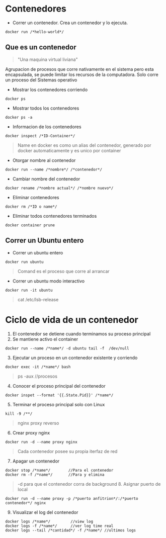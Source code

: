 # Contenedores

- Correr un contenedor. Crea un contenedor y lo ejecuta.

```
docker run /*hello-world*/
```

## Que es un contenedor

> "Una maquina virtual liviana"

Agrupacion de procesos que corre nativamente en el sistema pero esta encapsulada, se puede limitar los recursos de la computadora. Solo corre un proceso del Sistemas operativo

- Mostrar los contenedores corriendo

```
docker ps
```

- Mostrar todos los contenedores

```
docker ps -a
```

- Informacion de los contenedores

```
docker inspect /*ID-Container*/
```

> Name en docker es como un alias del contenedor, generado por docker automaticamente y es unico por container

- Otorgar nombre al contenedor

```
docker run --name /*nombre*/ /*contenedor*/
```

- Cambiar nombre del contenedor

```
docker rename /*nombre actual*/ /*nombre nuevo*/
```

- Eliminar contenedores

```
docker rm /*ID o name*/
```

- Eliminar todos contenedores terminados

```
docker container prune
```

## Correr un Ubuntu entero

- Correr un ubuntu entero

```
docker run ubuntu
```

> Comand es el proceso que corre al arrancar

- Correr un ubuntu modo interactivo

```
docker run -it ubuntu
```

> cat /etc/lsb-release

# Ciclo de vida de un contenedor

1. El contenedor se detiene cuando terminamos su proceso principal
2. Se mantiene activo el container

```
docker run --name /*name*/ -d ubuntu tail -f  /dev/null
```

3. Ejecutar un proceso en un contenedor existente y corriendo

```
docker exec -it /*name*/ bash
```

> ps -aux //procesos

4. Conocer el proceso principal del contenedor

```
docker inspet --format '{{.State.Pid}}' /*name*/
```

5. Terminar el proceso principal solo con Linux

```
kill -9 /**/
```

> nginx proxy reverso

6. Crear proxy nginx

```
docker run -d --name proxy nginx
```

> Cada contenedor posee su propia iterfaz de red

7. Apagar un contenedor

```
docker stop /*name*/        //Para el contenedor
docker rm -f /*name*/       //Para y elimina
```

> -d para que el contenedor corra de background 8. Asignar puerto de local

```
docker run -d --name proxy -p /*puerto anfitrion*/:/*puerto contenedor*/ nginx
```

9. Visualizar el log del contenedor

```
docker logs /*name*/         //view log
docker logs -f /*name*/      //ver log time real
docker logs --tail /*cantidad*/ -f /*name*/ //ultimos logs
```

